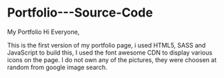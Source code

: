 # Portfolio---Source-Code
My Portfolio 
Hi Everyone,

This is the first version of my portfolio page, i used HTML5, SASS and JavaScript to build this, I used the font awesome CDN to display various icons on the page. I do not own any of the pictures, they were choosen at random from google image search.
